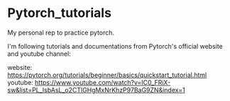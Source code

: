 # Pytorch_tutorials
My personal rep to practice pytorch.

I'm following tutorials and documentations from Pytorch's official website and youtube channel:

website: https://pytorch.org/tutorials/beginner/basics/quickstart_tutorial.html
youtube: https://www.youtube.com/watch?v=IC0_FRiX-sw&list=PL_lsbAsL_o2CTlGHgMxNrKhzP97BaG9ZN&index=1
